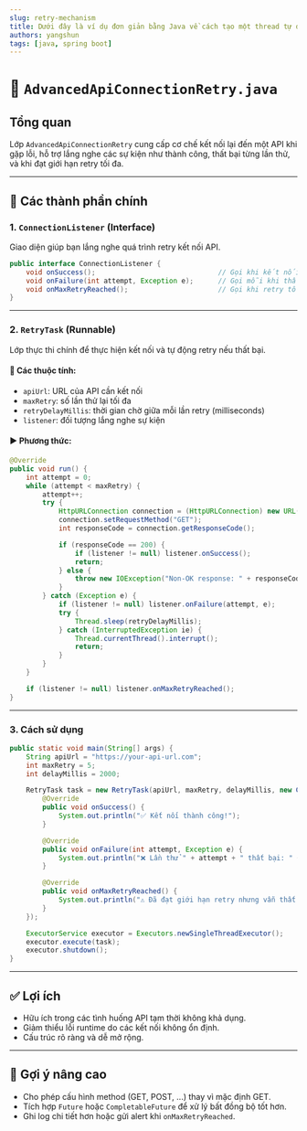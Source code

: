 ```yaml
---
slug: retry-mechanism
title: Dưới đây là ví dụ đơn giản bằng Java về cách tạo một thread tự động retry kết nối tới API nếu bị mất kết nối
authors: yangshun
tags: [java, spring boot]
---
```


# 🚀 `AdvancedApiConnectionRetry.java`

## Tổng quan

Lớp `AdvancedApiConnectionRetry` cung cấp cơ chế kết nối lại đến một API khi gặp lỗi, hỗ trợ lắng nghe các sự kiện như thành công, thất bại từng lần thử, và khi đạt giới hạn retry tối đa.

---

## 🧩 Các thành phần chính

### 1. `ConnectionListener` (Interface)

Giao diện giúp bạn lắng nghe quá trình retry kết nối API.

```java
public interface ConnectionListener {
    void onSuccess();                              // Gọi khi kết nối thành công
    void onFailure(int attempt, Exception e);      // Gọi mỗi khi thất bại
    void onMaxRetryReached();                      // Gọi khi retry tối đa nhưng vẫn thất bại
}
```

---

### 2. `RetryTask` (Runnable)

Lớp thực thi chính để thực hiện kết nối và tự động retry nếu thất bại.

#### 🔧 Các thuộc tính:

- `apiUrl`: URL của API cần kết nối
- `maxRetry`: số lần thử lại tối đa
- `retryDelayMillis`: thời gian chờ giữa mỗi lần retry (milliseconds)
- `listener`: đối tượng lắng nghe sự kiện

#### ▶ Phương thức:

```java
@Override
public void run() {
    int attempt = 0;
    while (attempt < maxRetry) {
        attempt++;
        try {
            HttpURLConnection connection = (HttpURLConnection) new URL(apiUrl).openConnection();
            connection.setRequestMethod("GET");
            int responseCode = connection.getResponseCode();

            if (responseCode == 200) {
                if (listener != null) listener.onSuccess();
                return;
            } else {
                throw new IOException("Non-OK response: " + responseCode);
            }
        } catch (Exception e) {
            if (listener != null) listener.onFailure(attempt, e);
            try {
                Thread.sleep(retryDelayMillis);
            } catch (InterruptedException ie) {
                Thread.currentThread().interrupt();
                return;
            }
        }
    }

    if (listener != null) listener.onMaxRetryReached();
}
```

---

### 3. Cách sử dụng

```java
public static void main(String[] args) {
    String apiUrl = "https://your-api-url.com";
    int maxRetry = 5;
    int delayMillis = 2000;

    RetryTask task = new RetryTask(apiUrl, maxRetry, delayMillis, new ConnectionListener() {
        @Override
        public void onSuccess() {
            System.out.println("✅ Kết nối thành công!");
        }

        @Override
        public void onFailure(int attempt, Exception e) {
            System.out.println("❌ Lần thử " + attempt + " thất bại: " + e.getMessage());
        }

        @Override
        public void onMaxRetryReached() {
            System.out.println("⚠ Đã đạt giới hạn retry nhưng vẫn thất bại.");
        }
    });

    ExecutorService executor = Executors.newSingleThreadExecutor();
    executor.execute(task);
    executor.shutdown();
}
```

---

## ✅ Lợi ích

- Hữu ích trong các tình huống API tạm thời không khả dụng.
- Giảm thiểu lỗi runtime do các kết nối không ổn định.
- Cấu trúc rõ ràng và dễ mở rộng.

---

## 📌 Gợi ý nâng cao

- Cho phép cấu hình method (GET, POST, ...) thay vì mặc định GET.
- Tích hợp `Future` hoặc `CompletableFuture` để xử lý bất đồng bộ tốt hơn.
- Ghi log chi tiết hơn hoặc gửi alert khi `onMaxRetryReached`.
